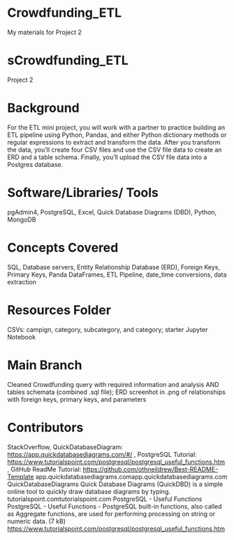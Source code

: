 # Crowdfunding_ETL
My materials for Project 2
# sCrowdfunding_ETL
Project 2
# Background
For the ETL mini project, you will work with a partner to practice building an ETL pipeline using Python, Pandas, and either Python dictionary methods or regular expressions to extract and transform the data. After you transform the data, you’ll create four CSV files and use the CSV file data to create an ERD and a table schema. Finally, you’ll upload the CSV file data into a Postgres database.
# Software/Libraries/ Tools
pgAdmin4, PostgreSQL, Excel, Quick Database Diagrams (DBD), Python, MongoDB
# Concepts Covered
SQL, Database servers, Entity Relationship Database (ERD), Foreign Keys, Primary Keys, Panda DataFrames, ETL Pipeline, date_time conversions, data extraction
# Resources Folder
CSVs: campign, category, subcategory, and category; starter Jupyter Notebook
# Main Branch
Cleaned Crowdfunding query with required information and analysis AND tables schemata (combined .sql file); ERD screenhot in .png of relationships with foreign keys, primary keys, and parameters
# Contributors
StackOverflow,
QuickDatabaseDiagram: https://app.quickdatabasediagrams.com/#/ ,
PostgreSQL Tutorial: https://www.tutorialspoint.com/postgresql/postgresql_useful_functions.htm ,
GitHub ReadMe Tutorial: https://github.com/othneildrew/Best-README-Template
app.quickdatabasediagrams.comapp.quickdatabasediagrams.com
QuickDatabaseDiagrams
Quick Database Diagrams (QuickDBD) is a simple online tool to quickly draw database diagrams by typing.
tutorialspoint.comtutorialspoint.com
PostgreSQL - Useful Functions
PostgreSQL - Useful Functions - PostgreSQL built-in functions, also called as Aggregate functions, are used for performing processing on string or numeric data. (7 kB)
https://www.tutorialspoint.com/postgresql/postgresql_useful_functions.htm

